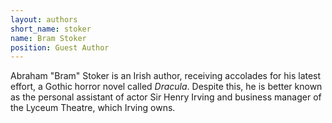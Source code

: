 ```yaml
---
layout: authors
short_name: stoker
name: Bram Stoker
position: Guest Author
---
```


Abraham "Bram" Stoker is an Irish author, receiving accolades for his latest
effort<!--more-->, a Gothic horror novel called *Dracula*. Despite this, he is better
known as the personal assistant of actor Sir Henry Irving and business manager
of the Lyceum Theatre, which Irving owns.
